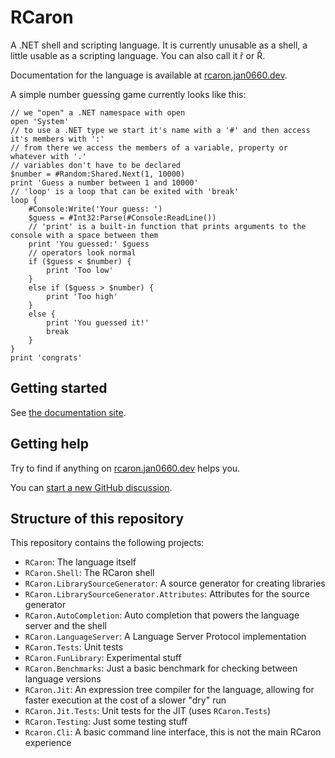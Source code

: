 # RCaron

A .NET shell and scripting language.
It is currently unusable as a shell, a little usable as a scripting language. You can also call it ř or Ř.

Documentation for the language is available at [rcaron.jan0660.dev](https://rcaron.jan0660.dev).

A simple number guessing game currently looks like this:

```rcaron
// we "open" a .NET namespace with open
open 'System'
// to use a .NET type we start it's name with a '#' and then access it's members with ':'
// from there we access the members of a variable, property or whatever with '.'
// variables don't have to be declared
$number = #Random:Shared.Next(1, 10000)
print 'Guess a number between 1 and 10000'
// 'loop' is a loop that can be exited with 'break'
loop {
    #Console:Write('Your guess: ')
    $guess = #Int32:Parse(#Console:ReadLine())
    // 'print' is a built-in function that prints arguments to the console with a space between them
    print 'You guessed:' $guess
    // operators look normal
    if ($guess < $number) {
        print 'Too low'
    }
    else if ($guess > $number) {
        print 'Too high'
    }
    else {
        print 'You guessed it!'
        break
    }
}
print 'congrats'
```

## Getting started

See [the documentation site](https://rcaron.jan0660.dev/getting-started).

## Getting help

Try to find if anything on [rcaron.jan0660.dev](https://rcaron.jan0660.dev) helps you.

You can [start a new GitHub discussion](https://github.com/Jan0660/RCaron/discussions/new?category=q-a).

## Structure of this repository

This repository contains the following projects:

- `RCaron`: The language itself
- `RCaron.Shell`: The RCaron shell
- `RCaron.LibrarySourceGenerator`: A source generator for creating libraries
- `RCaron.LibrarySourceGenerator.Attributes`: Attributes for the source generator
- `RCaron.AutoCompletion`: Auto completion that powers the language server and the shell
- `RCaron.LanguageServer`: A Language Server Protocol implementation
- `RCaron.Tests`: Unit tests
- `RCaron.FunLibrary`: Experimental stuff
- `RCaron.Benchmarks`: Just a basic benchmark for checking between language versions
- `RCaron.Jit`: An expression tree compiler for the language, allowing for faster execution at the cost of a slower "dry" run
- `RCaron.Jit.Tests`: Unit tests for the JIT (uses `RCaron.Tests`)
- `RCaron.Testing`: Just some testing stuff
- `Rcaron.Cli`: A basic command line interface, this is not the main RCaron experience
